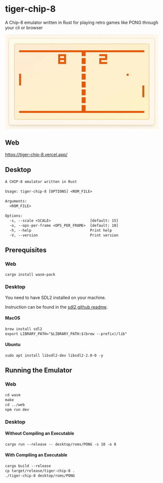 # tiger-chip-8
A Chip-8 emulator written in Rust for playing retro games like PONG through your cli or browser

![PONG](chip-8.webp)

## Web
https://tiger-chip-8.vercel.app/

## Desktop
```
A CHIP-8 emulator written in Rust

Usage: tiger-chip-8 [OPTIONS] <ROM_FILE>

Arguments:
  <ROM_FILE>  

Options:
  -s, --scale <SCALE>                  [default: 15]
  -o, --ops-per-frame <OPS_PER_FRAME>  [default: 10]
  -h, --help                           Print help
  -V, --version                        Print version
```

## Prerequisites

### Web
```
cargo install wasm-pack
```

### Desktop
You need to have SDL2 installed on your machine.

Instruction can be found in the [sdl2 github readme](https://github.com/Rust-SDL2/rust-sdl2).

#### MacOS
```
brew install sdl2
export LIBRARY_PATH="$LIBRARY_PATH:$(brew --prefix)/lib"
```

#### Ubuntu
```
sudo apt install libsdl2-dev libsdl2-2.0-0 -y
```

## Running the Emulator

### Web
```
cd wasm
make
cd ../web
npm run dev
```

### Desktop

#### Without Compiling an Executable
```
cargo run --release -- desktop/roms/PONG -s 10 -o 8
```

#### With Compiling an Executable
```
cargo build --release
cp target/release/tiger-chip-8 .
./tiger-chip-8 desktop/roms/PONG
```
